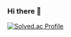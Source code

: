 ### Hi there 👋
[![Solved.ac Profile](http://mazassumnida.wtf/api/v2/generate_badge?boj=1020sh)](https://solved.ac/1020sh/)
<!--
**OSsunNO/OSsunNO** is a ✨ _special_ ✨ repository because its `README.md` (this file) appears on your GitHub profile.

Here are some ideas to get you started:

- 🔭 I’m currently working on ...
- 🌱 I’m currently learning ...
- 👯 I’m looking to collaborate on ...
- 🤔 I’m looking for help with ...
- 💬 Ask me about ...
- 📫 How to reach me: ...
- 😄 Pronouns: ...
- ⚡ Fun fact: ...
-->
